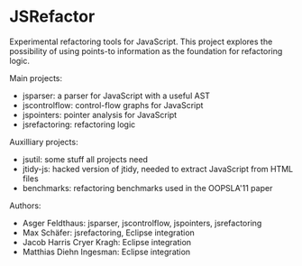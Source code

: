 JSRefactor
==========

Experimental refactoring tools for JavaScript. This project explores the possibility of using points-to information as the foundation for refactoring logic.

Main projects:
 - jsparser: a parser for JavaScript with a useful AST
 - jscontrolflow: control-flow graphs for JavaScript
 - jspointers: pointer analysis for JavaScript
 - jsrefactoring: refactoring logic

Auxilliary projects:
 - jsutil: some stuff all projects need
 - jtidy-js: hacked version of jtidy, needed to extract JavaScript from HTML files
 - benchmarks: refactoring benchmarks used in the OOPSLA'11 paper

Authors:
 - Asger Feldthaus: jsparser, jscontrolflow, jspointers, jsrefactoring
 - Max Schäfer: jsrefactoring, Eclipse integration
 - Jacob Harris Cryer Kragh: Eclipse integration
 - Matthias Diehn Ingesman: Eclipse integration


